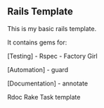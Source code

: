 ## Rails Template

This is my basic rails template.

It contains gems for:

[Testing]
	- Rspec
	- Factory Girl

[Automation]
	- guard

[Documentation]
	- annotate
	

Rdoc Rake Task template
 
	
